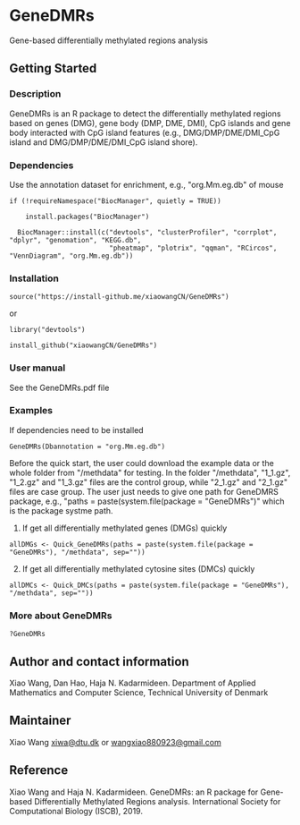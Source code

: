 # GeneDMRs

Gene-based differentially methylated regions analysis

## Getting Started

### Description

GeneDMRs is an R package to detect the differentially methylated regions based on genes (DMG), gene body (DMP, DME, DMI), CpG islands and gene body interacted with CpG island features (e.g., DMG/DMP/DME/DMI_CpG island and DMG/DMP/DME/DMI_CpG island shore). 

### Dependencies

Use the annotation dataset for enrichment, e.g., "org.Mm.eg.db" of mouse

```
if (!requireNamespace("BiocManager", quietly = TRUE))

    install.packages("BiocManager")
    
  BiocManager::install(c("devtools", "clusterProfiler", "corrplot", "dplyr", "genomation", "KEGG.db", 
                         "pheatmap", "plotrix", "qqman", "RCircos", "VennDiagram", "org.Mm.eg.db"))
```

### Installation

```
source("https://install-github.me/xiaowangCN/GeneDMRs")
```

or

```
library("devtools")

install_github("xiaowangCN/GeneDMRs")
```

### User manual

See the GeneDMRs.pdf file

### Examples

If dependencies need to be installed

```
GeneDMRs(Dbannotation = "org.Mm.eg.db")
```

Before the quick start, the user could download the example data or the whole folder from "/methdata" for testing. In the folder "/methdata", "1_1.gz", "1_2.gz" and "1_3.gz" files are the control group, while "2_1.gz" and "2_1.gz" files are case group. The user just needs to give one path for GeneDMRS package, e.g., "paths = paste(system.file(package = "GeneDMRs")" which is the package systme path.

1. If get all differentially methylated genes (DMGs) quickly

```
allDMGs <- Quick_GeneDMRs(paths = paste(system.file(package = "GeneDMRs"), "/methdata", sep=""))
```

2. If get all differentially methylated cytosine sites (DMCs) quickly

```
allDMCs <- Quick_DMCs(paths = paste(system.file(package = "GeneDMRs"), "/methdata", sep=""))
```

### More about GeneDMRs

```
?GeneDMRs
```

## Author and contact information

Xiao Wang, Dan Hao, Haja N. Kadarmideen. Department of Applied Mathematics and Computer Science, Technical University of Denmark

## Maintainer

Xiao Wang <xiwa@dtu.dk> or <wangxiao880923@gmail.com>

## Reference

Xiao Wang and Haja N. Kadarmideen. GeneDMRs: an R package for Gene-based Differentially Methylated Regions analysis. International Society for Computational Biology (ISCB), 2019.
